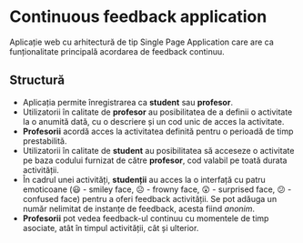 # Continuous feedback application
Aplicație web cu arhitectură de tip Single Page Application care are ca funționalitate principală acordarea de feedback continuu.

## Structură
- Aplicația permite înregistrarea ca **student** sau **profesor**.
- Utilizatorii în calitate de **profesor** au posibilitatea de a definii o activitate la o anumită dată, cu o descriere și un cod unic de acces la activitate.
- **Profesorii** acordă acces la activitatea definită pentru o perioadă de timp prestabilită.
- Utilizatorii în calitate de **student** au posibilitatea să acceseze o activitate pe baza codului furnizat de către **profesor**, cod valabil pe toată durata activității.
- În cadrul unei activități, **studenții** au acces la o interfață cu patru emoticoane (:smiley: - smiley face, :frowning_face: - frowny face, :astonished: - surprised face, :confused: - confused face) pentru a oferi feedback activității. Se pot adăuga un număr nelimitat de instanțe de feedback, acesta fiind _anonim_.
- **Profesorii** pot vedea feedback-ul continuu cu momentele de timp asociate, atât în timpul activității, cât și ulterior.
